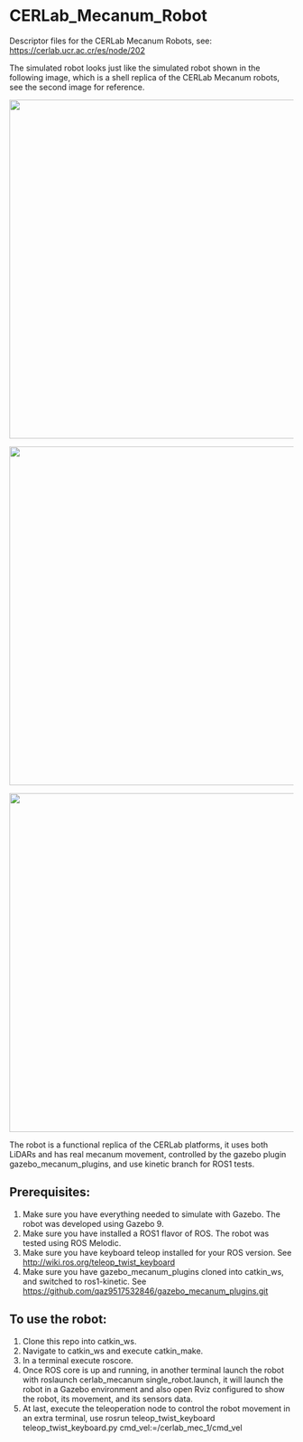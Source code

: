 # CERLab_Mecanum_Robot
Descriptor files for the CERLab Mecanum Robots, see: https://cerlab.ucr.ac.cr/es/node/202

The simulated robot looks just like the simulated robot shown in the following image, which is a shell replica of the CERLab Mecanum robots, see the second image for reference.

<p align="center">
  <img src="https://github.com/trejkev/cerlab_mecanum/assets/18760154/af0eebfd-0583-43fe-911a-ac974938921e" width="600" />
</p>
<p align="center">
  <img src="https://github.com/trejkev/cerlab_mecanum/assets/18760154/caf69869-f814-48b6-8b9d-1f3c3dfd50f8" width="600" />
</p>

<p align="center">
  <img src="https://github.com/trejkev/cerlab_mecanum/assets/18760154/2e21e592-5d20-4568-9c70-0cabc4dd2a3a" width="600" />
</p>

The robot is a functional replica of the CERLab platforms, it uses both LiDARs and has real mecanum movement, controlled by the gazebo plugin gazebo_mecanum_plugins, and use kinetic branch for ROS1 tests.

## Prerequisites:
1. Make sure you have everything needed to simulate with Gazebo. The robot was developed using Gazebo 9.
2. Make sure you have installed a ROS1 flavor of ROS. The robot was tested using ROS Melodic.
3. Make sure you have keyboard teleop installed for your ROS version. See http://wiki.ros.org/teleop_twist_keyboard
4. Make sure you have gazebo_mecanum_plugins cloned into catkin_ws, and switched to ros1-kinetic. See https://github.com/qaz9517532846/gazebo_mecanum_plugins.git

## To use the robot:
1. Clone this repo into catkin_ws.
3. Navigate to catkin_ws and execute catkin_make.
4. In a terminal execute roscore.
5. Once ROS core is up and running, in another terminal launch the robot with roslaunch cerlab_mecanum single_robot.launch, it will launch the robot in a Gazebo environment and also open Rviz configured to show the robot, its movement, and its sensors data.
6. At last, execute the teleoperation node to control the robot movement in an extra terminal, use rosrun teleop_twist_keyboard teleop_twist_keyboard.py cmd_vel:=/cerlab_mec_1/cmd_vel
